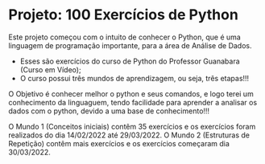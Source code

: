 # Projeto:  100 Exercícios de Python

Este projeto começou com o intuito de conhecer o Python, que é uma linguagem de programação importante,
para a área de Análise de Dados.

- Esses são exercícios do curso de Python do Professor Guanabara (Curso em Vídeo);
- O curso possui três mundos de aprendizagem, ou seja, três etapas!!!

O Objetivo é conhecer melhor o python e seus comandos, e logo terei um conhecimento da linguaguem,
tendo facilidade para aprender a analisar os dados com o python, devido a uma base de conhecimento!!!

O Mundo 1 (Conceitos iniciais) contêm 35 exercícios e os exercícios foram realizados do dia 14/02/2022 até 29/03/2022.
O Mundo 2 (Estruturas de Repetição) contêm mais exercícios e os exercícios começaram dia 30/03/2022.

